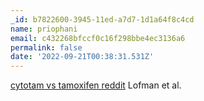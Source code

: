 ```yaml
---
_id: b7822600-3945-11ed-a7d7-1d1a64f8c4cd
name: priophani
email: c432268bfccf0c16f298bbe4ec3136a6
permalink: false
date: '2022-09-21T00:38:31.531Z'
---
```

<a href=http://tamoxifenolvadex.com/>cytotam vs tamoxifen reddit</a> Lofman et al.
